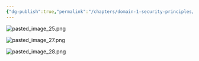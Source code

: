 ```yaml
---
{"dg-publish":true,"permalink":"/chapters/domain-1-security-principles/domain-1-security-principles/1-17-risk-identification/","noteIcon":""}
---
```


![pasted_image_25.png](/img/user/pasted_image_25.png)

![pasted_image_27.png](/img/user/pasted_image_27.png)

![pasted_image_28.png](/img/user/pasted_image_28.png)